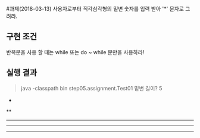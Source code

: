 #과제(2018-03-13)
사용자로부터 직각삼각형의 밑변 숫자를 입력 받아 '*' 문자로 그려라.

## 구현 조건
 반복문을 사용 할 때는 while 또는 do ~ while 문만을 사용하라!

## 실행 결과

> java -classpath bin step05.assignment.Test01
밑변 길이? 5
*
**
***
****
*****